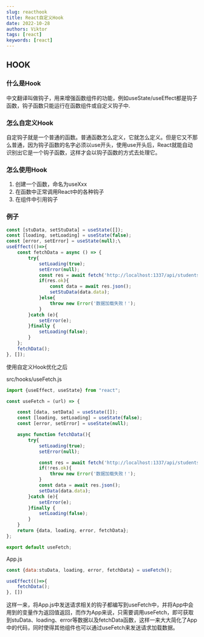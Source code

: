 ```yaml
---
slug: reacthook
title: React自定义Hook
date: 2022-10-28
authors: Viktor
tags: [react]
keywords: [react]
---
```

<!-- truncate -->
## HOOK

### 什么是Hook

中文翻译叫做钩子，用来增强函数组件的功能，例如useState/useEffect都是钩子函数，钩子函数只能运行在函数组件或自定义钩子中.

### 怎么自定义Hook

自定钩子就是一个普通的函数。普通函数怎么定义，它就怎么定义。但是它又不那么普通，因为钩子函数的名字必须以use开头，使用use开头后，React就能自动识别出它是一个钩子函数，这样才会以钩子函数的方式去处理它。

### 怎么使用Hook

1. 创建一个函数，命名为useXxx
2. 在函数中正常调用React中的各种钩子
3. 在组件中引用钩子

### 例子

```jsx
const [stuData, setStuData] = useState([]);
const [loading, setLoading] = useState(false);
const [error, setError] = useState(null);\
useEffect(()=>{
    const fetchData = async () => {
        try{
            setLoading(true);
            setError(null);
            const res = await fetch('http://localhost:1337/api/students');
            if(res.ok){
                const data = await res.json();
                setStuData(data.data);
            }else{
                throw new Error('数据加载失败！');
            }
        }catch (e){
            setError(e);
        }finally {
            setLoading(false);
        }
    };
    fetchData();
}, []);
```

使用自定义Hook优化之后

src/hooks/useFetch.js

```jsx
import {useEffect, useState} from "react";

const useFetch = (url) => {

    const [data, setData] = useState([]);
    const [loading, setLoading] = useState(false);
    const [error, setError] = useState(null);

    async function fetchData(){
        try{
            setLoading(true);
            setError(null);

            const res = await fetch('http://localhost:1337/api/students');
            if(!res.ok){
                throw new Error('数据加载失败！');
            }
            const data = await res.json();
            setData(data.data);
        }catch (e){
            setError(e);
        }finally {
            setLoading(false);
        }
    }
    return {data, loading, error, fetchData};
};

export default useFetch;
```

App.js

```jsx
const {data:stuData, loading, error, fetchData} = useFetch();

useEffect(()=>{
    fetchData();
}, [])
```

这样一来，将App.js中发送请求相关的钩子都编写到useFetch中，并将App中会用到的变量作为返回值返回，而作为App来说，只需要调用useFetch，即可获取到stuData、loading、error等数据以及fetchData函数，这样一来大大简化了App中的代码，同时使得其他组件也可以通过useFetch来发送请求加载数据。
